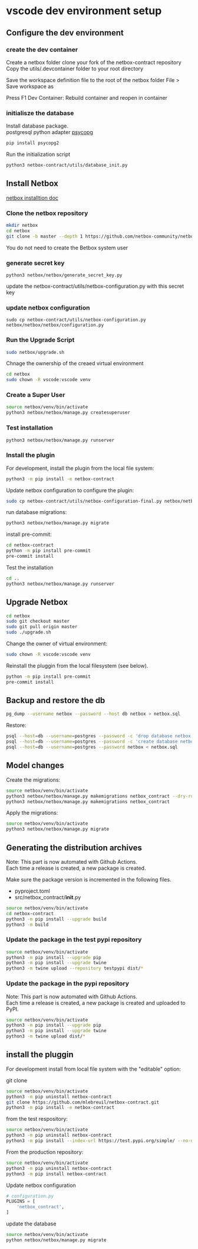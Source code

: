 # vscode dev environment setup
## Configure the dev environment
### create the dev container

Create a netbox folder
clone your fork of the netbox-contract repository 
Copy the utils/.devcontainer folder to your root directory

Save the workspace definition file to the root of the netbox folder
File > Save workspace as

Press F1
Dev Container: Rebuild container and reopen in container

### initialisze the database

Install database package.  
postgresql python adapter [psycopg](https://www.psycopg.org/docs/install.html)  

```bash
pip install psycopg2
```

Run the initialization script

```bash
python3 netbox-contract/utils/database_init.py
```

## Install Netbox
 
[netbox installtion doc](https://netboxlabs.com/docs/netbox/en/stable/installation/3-netbox/)

### Clone the netbox repository

```bash
mkdir netbox
cd netbox
git clone -b master --depth 1 https://github.com/netbox-community/netbox.git .
```

You do not need to create the Betbox system user

### generate secret key

```
python3 netbox/netbox/generate_secret_key.py
```

update the netbox-contract/utils/netbox-configuration.py with this secret key

### update netbox configuration

```
sudo cp netbox-contract/utils/netbox-configuration.py netbox/netbox/netbox/configuration.py
```

### Run the Upgrade Script

```bash
sudo netbox/upgrade.sh
```

Chnage the ownership of the creaed virtual environment

```bash
cd netbox
sudo chown -R vscode:vscode venv
```

### Create a Super User

```bash
source netbox/venv/bin/activate
python3 netbox/netbox/manage.py createsuperuser
```

### Test installation

```bash
python3 netbox/netbox/manage.py runserver
```

### Install the plugin

For development, install the plugin from the local file system:  

 ```bash
python3 -m pip install -e netbox-contract
```

Update netbox configuration to configure the plugin:

```bash
sudo cp netbox-contract/utils/netbox-configuration-final.py netbox/netbox/netbox/configuration.py
```
run database migrations:

```bash
python3 netbox/netbox/manage.py migrate
```

install pre-commit:  

```bash
cd netbox-contract
python -m pip install pre-commit
pre-commit install
```

Test the installation

```bash
cd ..
python3 netbox/netbox/manage.py runserver
```

## Upgrade Netbox

```bash
cd netbox
sudo git checkout master
sudo git pull origin master
sudo ./upgrade.sh
```

Change the owner of virtual environment:

```bash
sudo chown -R vscode:vscode venv
```

Reinstall the pluggin from the local filesystem (see below). 

```bash
python -m pip install pre-commit
pre-commit install
```

## Backup and restore the db

```bash
pg_dump --username netbox --password --host db netbox > netbox.sql
```

Restore:  

```bash
psql --host=db --username=postgres --password -c 'drop database netbox'
psql --host=db --username=postgres --password -c 'create database netbox'
psql --host=db --username=postgres --password netbox < netbox.sql
```  

## Model changes

Create the migrations:  

```bash
source netbox/venv/bin/activate
python3 netbox/netbox/manage.py makemigrations netbox_contract --dry-run
python3 netbox/netbox/manage.py makemigrations netbox_contract
```

Apply the migrations:  

```bash
source netbox/venv/bin/activate
python3 netbox/netbox/manage.py migrate
```

## Generating the distribution archives

Note: This part is now automated with Github Actions.  
Each time a release is created, a new package is created.

Make sure the package version is incremented in the following files.  
- pyproject.toml  
- src/netbox_contract/__init__.py  

```bash
source netbox/venv/bin/activate
cd netbox-contract
python3 -m pip install --upgrade build
python3 -m build
```

### Update the package in the test pypi repository

```bash
source netbox/venv/bin/activate
python3 -m pip install --upgrade pip
python3 -m pip install --upgrade twine
python3 -m twine upload --repository testpypi dist/*
```

### Update the package in the pypi repository

Note: This part is now automated with Github Actions.  
Each time a release is created, a new package is created and uploaded to PyPI. 

```bash
source netbox/venv/bin/activate
python3 -m pip install --upgrade pip
python3 -m pip install --upgrade twine
python3 -m twine upload dist/*
```

## install the pluggin 

For development install from local file system with the "editable" option:   

git clone

```bash
source netbox/venv/bin/activate
python3 -m pip uninstall netbox-contract
git clone https://github.com/mlebreuil/netbox-contract.git
python3 -m pip install -e netbox-contract
```

from the test respository:  

```bash
source netbox/venv/bin/activate
python3 -m pip uninstall netbox-contract
python3 -m pip install --index-url https://test.pypi.org/simple/ --no-deps netbox-contract
```

From the production repository:

```bash
source netbox/venv/bin/activate
python3 -m pip uninstall netbox-contract
python3 -m pip install netbox-contract
```

Update netbox configuration

```python
# configuration.py
PLUGINS = [
    'netbox_contract',
]
```

update the database

```bash
source netbox/venv/bin/activate
python netbox/netbox/manage.py migrate
```


